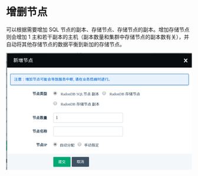 ---
---

# 增删节点

可以根据需要增加 SQL 节点的副本、存储节点、存储节点的副本。增加存储节点则会增加 1 主和若干副本的主机（副本数量和集群中存储节点的副本数有关），并自动将其他存储节点的数据平衡到新加的存储节点。

![添加节点](../_images/add_nodes.png)